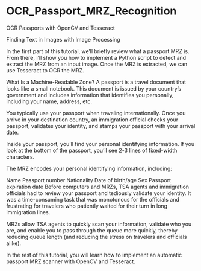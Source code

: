# OCR_Passport_MRZ_Recognition
 
OCR Passports with OpenCV and Tesseract


Finding Text in Images with Image Processing

In the first part of this tutorial, we’ll briefly review what a passport MRZ is. From there, I’ll show you how to implement a Python script to detect and extract the MRZ from an input image. Once the MRZ is extracted, we can use Tesseract to OCR the MRZ.

What Is a Machine-Readable Zone?
A passport is a travel document that looks like a small notebook. This document is issued by your country’s government and includes information that identifies you personally, including your name, address, etc.

You typically use your passport when traveling internationally. Once you arrive in your destination country, an immigration official checks your passport, validates your identity, and stamps your passport with your arrival date.

Inside your passport, you’ll find your personal identifying information. If you look at the bottom of the passport, you’ll see 2-3 lines of fixed-width characters.

The MRZ encodes your personal identifying information, including:

Name
Passport number
Nationality
Date of birth/age
Sex
Passport expiration date
Before computers and MRZs, TSA agents and immigration officials had to review your passport and tediously validate your identity. It was a time-consuming task that was monotonous for the officials and frustrating for travelers who patiently waited for their turn in long immigration lines.

MRZs allow TSA agents to quickly scan your information, validate who you are, and enable you to pass through the queue more quickly, thereby reducing queue length (and reducing the stress on travelers and officials alike).

In the rest of this tutorial, you will learn how to implement an automatic passport MRZ scanner with OpenCV and Tesseract.
